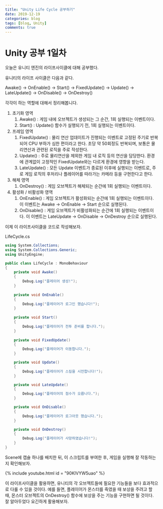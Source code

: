 ```yaml
---
title: "Unity Life Cycle 공부하기"
date: 2019-12-19
categories: blog
tags: [blog, Unity]
comments: true
---
```



# Unity 공부 1일차

오늘은 유니티 엔진의 라이프사이클에 대해 공부했다.

유니티의 라이프 사이클은 다음과 같다.



Awake() -> OnEnable() -> Start() -> FixedUpdate() -> Update() -> LateUpdate() -> OnDisable() -> OnDestroy()



각각이 하는 역할에 대해서 정리해봅니다.

1. 초기화 영역
   1. Awake() :
      게임 내에 오브젝트가 생성되는 그 순간, 1회 실행되는 이벤트이다.
   2. Start() :
      Update() 함수가 실행되기 전, 1회 실행되는 이벤트이다.
2. 프레임 영역
   1. FixedUpdate() :
      물리 연산 업데이트가 진행되는 이벤트로 고정된 주기로 반복되어 CPU 부하가 심한 편이라고 한다.
      초당 약 50회정도 반복되며, 보통은 물리연산과 관련된 로직을 주로 작성한다.
   2. Update() :
      주로 물리연산을 제외한 게임 내 로직 등의 연산을 담당한다. 환경에 관계없이 고정적인 FixedUpdate와는 다르게 환경에 영향을 받는다.
   3. LateUpdate() :
      모든 Update 이벤트가 종료된 이후에 실행되는 이벤트로, 주로 게임 로직의 후처리나 플레이어를 따라가는 카메라 등을 구현한다고 한다.
3. 해체 영역
   1. OnDestroy() :
      게임 오브젝트가 해체되는 순간에 1회 실행되는 이벤트이다.
4. 활성화 / 비활성화 영역
   1. OnEnable() :
      게임 오브젝트가 활성화되는 순간에 1회 실행되는 이벤트이다. 
      이 이벤트는 Awake -> OnEnable -> Start 순으로 실행된다.
   2. OnDisable() :
      게임 오브젝트가 비활성화되는 순간에 1회 실행되는 이벤트이다. 
      이 이벤트는 LateUpdate -> OnDisable -> OnDestroy 순으로 실행된다.



이제 이 라이프사이클을 코드로 작성해보자.



LifeCycle.cs

```c#
using System.Collections;
using System.Collections.Generic;
using UnityEngine;

public class LifeCycle : MonoBehaviour
{
    private void Awake()
    {
        Debug.Log("플레이어 생성!");
    }
    
    private void OnEnable()
    {
        Debug.Log("플레이어가 로그인 했습니다!");
    }
    
    private void Start()
    {
        Debug.Log("플레이어가 전투 준비를 합니다.");
    }
    
    private void FixedUpdate()
    {
        Debug.Log("플레이어가 이동합니다.");
    }

    private void Update()
    {
        Debug.Log("플레이어가 스킬을 시전합니다!");
    }

    private void LateUpdate()
    {
        Debug.Log("플레이어의 점수가 오릅니다.");
    }

    private void OnDisable()
    {
        Debug.Log("플레이어가 로그아웃 했습니다.");
    }

    private void OnDestroy()
    {
        Debug.Log("플레이어가 사망하였습니다!");
    }
}
```



Scene에 캡슐 하나를 배치한 뒤, 이 스크립트를 부여한 후, 게임을 실행해 잘 작동하는지 확인해보자.

{% include youtube.html id = "90KIVYW5uao" %}



이 라이프사이클을 활용하면, 유니티의 각 오브젝트들에 필요한 기능들을 보다 효과적으로 다룰 수 있을 것이다. 예를 들면, 플레이어가 몬스터를 죽였을 때 보상을 주려고 할 때, 몬스터 오브젝트의 OnDestroy() 함수에 보상을 주는 기능을 구현하면 될 것이다. 잘 알아두었다 요긴하게 활용해보자.









